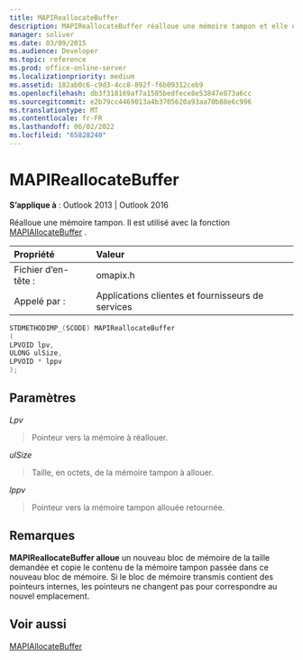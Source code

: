 ```yaml
---
title: MAPIReallocateBuffer
description: MAPIReallocateBuffer réalloue une mémoire tampon et elle est utilisée avec la fonction MAPIAllocateBuffer.
manager: soliver
ms.date: 03/09/2015
ms.audience: Developer
ms.topic: reference
ms.prod: office-online-server
ms.localizationpriority: medium
ms.assetid: 182ab0c6-c9d3-4cc8-892f-f6b09312ceb9
ms.openlocfilehash: db3f318169af7a1585bedfece8e53847e873a6cc
ms.sourcegitcommit: e2b79cc4469013a4b3705620a93aa70b88e6c996
ms.translationtype: MT
ms.contentlocale: fr-FR
ms.lasthandoff: 06/02/2022
ms.locfileid: "65828240"
---
```

# <a name="mapireallocatebuffer"></a>MAPIReallocateBuffer

  
  
**S’applique à** : Outlook 2013 | Outlook 2016 
  
Réalloue une mémoire tampon. Il est utilisé avec la fonction [MAPIAllocateBuffer](mapiallocatebuffer.md) . 
  
|Propriété|Valeur|
|:-----|:-----|
|Fichier d’en-tête :  <br/> |omapix.h  <br/> |
|Appelé par :  <br/> |Applications clientes et fournisseurs de services  <br/> |
   
```cpp
STDMETHODIMP_(SCODE) MAPIReallocateBuffer
(
LPVOID lpv, 
ULONG ulSize, 
LPVOID * lppv
);
```

## <a name="parameters"></a>Paramètres

 _Lpv_
  
> Pointeur vers la mémoire à réallouer.
    
 _ulSize_
  
> Taille, en octets, de la mémoire tampon à allouer.
    
 _lppv_
  
> Pointeur vers la mémoire tampon allouée retournée.
    
## <a name="remarks"></a>Remarques

 **MAPIReallocateBuffer alloue** un nouveau bloc de mémoire de la taille demandée et copie le contenu de la mémoire tampon passée dans ce nouveau bloc de mémoire. Si le bloc de mémoire transmis contient des pointeurs internes, les pointeurs ne changent pas pour correspondre au nouvel emplacement. 
  
## <a name="see-also"></a>Voir aussi



[MAPIAllocateBuffer](mapiallocatebuffer.md)

